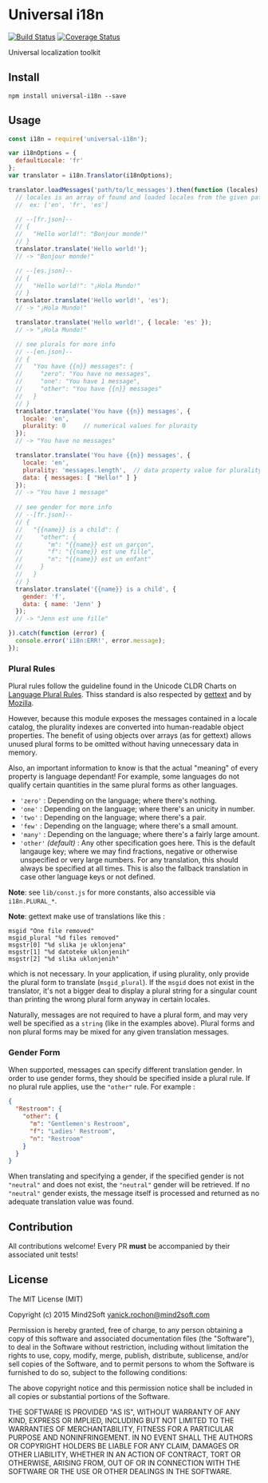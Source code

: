 # Universal i18n

[![Build Status](https://travis-ci.org/yanickrochon/universal-i18n.svg)](https://travis-ci.org/yanickrochon/universal-i18n)
[![Coverage Status](https://coveralls.io/repos/yanickrochon/universal-i18n/badge.svg?branch=master&service=github)](https://coveralls.io/github/yanickrochon/universal-i18n?branch=master)

Universal localization toolkit


## Install

```
npm install universal-i18n --save
```


## Usage

```javascript
const i18n = require('universal-i18n');

var i18nOptions = {
  defaultLocale: 'fr'
};
var translator = i18n.Translator(i18nOptions);

translator.loadMessages('path/to/lc_messages').then(function (locales) {
  // locales is an array of found and loaded locales from the given path
  //  ex: ['en', 'fr', 'es']

  // --[fr.json]--
  // {
  //   "Hello world!": "Bonjour monde!"
  // }
  translator.translate('Hello world!');
  // -> "Bonjour monde!"

  // --[es.json]--
  // {
  //   "Hello world!": "¡Hola Mundo!"
  // }
  translator.translate('Hello world!', 'es');
  // -> "¡Hola Mundo!"

  translator.translate('Hello world!', { locale: 'es' });
  // -> "¡Hola Mundo!"

  // see plurals for more info
  // --[en.json]--
  // {
  //   "You have {{n}} messages": {
  //     "zero": "You have no messages",
  //     "one": "You have 1 message",
  //     "other": "You have {{n}} messages"
  //   }
  // }
  translator.translate('You have {{n}} messages', {
    locale: 'en',
    plurality: 0     // numerical values for pluraity
  });
  // -> "You have no messages"

  translator.translate('You have {{n}} messages', {
    locale: 'en',
    plurality: 'messages.length',  // data property value for plurality
    data: { messages: [ "Hello!" ] }
  });
  // -> "You have 1 message"
  
  // see gender for more info
  // --[fr.json]--
  // {
  //   "{{name}} is a child": {
  //     "other": {
  //       "m": "{{name}} est un garçon",
  //       "f": "{{name}} est une fille",
  //       "n": "{{name}} est un enfant"
  //     }
  //   }
  // }
  translator.translate('{{name}} is a child', {
    gender: 'f',
    data: { name: 'Jenn' }
  });
  // -> "Jenn est une fille"

}).catch(function (error) {
  console.error('i18n:ERR!', error.message);
});
```


### Plural Rules

Plural rules follow the guideline found in the Unicode CLDR Charts on [Language Plural Rules](http://www.unicode.org/cldr/charts/latest/supplemental/language_plural_rules.html). Thiss standard is also respected by [gettext](http://www.gnu.org/software/gettext/) and by [Mozilla](https://developer.mozilla.org/en/docs/Localization_and_Plurals).

However, because this module exposes the messages contained in a locale catalog, the plurality indexes are converted into human-readable object properties. The benefit of using objects over arrays (as for gettext) allows unused plural forms to be omitted without having unnecessary data in memory.

Also, an important information to know is that the actual "meaning" of every property is language dependant! For example, some languages do not qualify certain quantities in the same plural forms as other languages.

* `'zero'` : Depending on the language; where there's nothing.
* `'one'` : Depending on the language; where there's an unicity in number.
* `'two'` : Depending on the language; where there's a pair.
* `'few'` : Depending on the language; where there's a small amount.
* `'many'` : Depending on the language; where there's a fairly large amount.
* `'other'` *(default)* : Any other specification goes here. This is the default langauge key; where we may find fractions, negative or otherwise unspecified or very large numbers. For any translation, this should always be specified at all times. This is also the fallback translation in case other language keys or not defined.

**Note**: see `lib/const.js` for more constants, also accessible via `i18n.PLURAL_*`.

**Note**: gettext make use of translations like this :

```text
msgid "One file removed"
msgid_plural "%d files removed"
msgstr[0] "%d slika je uklonjena"
msgstr[1] "%d datoteke uklonjenih"
msgstr[2] "%d slika uklonjenih"
```

which is not necessary. In your application, if using plurality, only provide the plural form to translate (`msgid_plural`). If the `msgid` does not exist in the translator, it's not a bigger deal to display a plural string for a singular count than printing the wrong plural form anyway in certain locales.

Naturally, messages are not required to have a plural form, and may very well be specified as a `string` (like in the examples above). Plural forms and non plural forms may be mixed for any given translation messages.


### Gender Form

When supported, messages can specify different translation gender. In order to use gender forms, they should be specified inside a plural rule. If no plural rule applies, use the `"other"` rule. For example :

```json
{
  "Restroom": {
    "other": {
      "m": "Gentlemen's Restroom",
      "f": "Ladies' Restroom",
      "n": "Restroom"
    }
  }
}
```

When translating and specifying a gender, if the specified gender is not `"neutral"` and does not exist, the `"neutral"` gender will be retrieved. If no `"neutral"` gender exists, the message itself is processed and returned as no adequate translation value was found.


## Contribution

All contributions welcome! Every PR **must** be accompanied by their associated
unit tests!


## License

The MIT License (MIT)

Copyright (c) 2015 Mind2Soft <yanick.rochon@mind2soft.com>

Permission is hereby granted, free of charge, to any person obtaining a copy of this software and associated documentation files (the "Software"), to deal in the Software without restriction, including without limitation the rights to use, copy, modify, merge, publish, distribute, sublicense, and/or sell copies of the Software, and to permit persons to whom the Software is furnished to do so, subject to the following conditions:

The above copyright notice and this permission notice shall be included in all copies or substantial portions of the Software.

THE SOFTWARE IS PROVIDED "AS IS", WITHOUT WARRANTY OF ANY KIND, EXPRESS OR IMPLIED, INCLUDING BUT NOT LIMITED TO THE WARRANTIES OF MERCHANTABILITY, FITNESS FOR A PARTICULAR PURPOSE AND NONINFRINGEMENT. IN NO EVENT SHALL THE AUTHORS OR COPYRIGHT HOLDERS BE LIABLE FOR ANY CLAIM, DAMAGES OR OTHER LIABILITY, WHETHER IN AN ACTION OF CONTRACT, TORT OR OTHERWISE, ARISING FROM, OUT OF OR IN CONNECTION WITH THE SOFTWARE OR THE USE OR OTHER DEALINGS IN THE SOFTWARE.